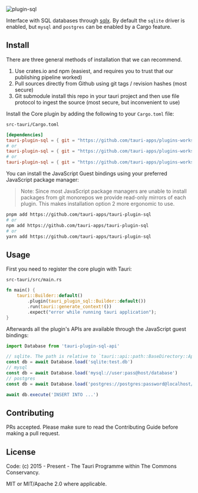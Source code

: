 ![plugin-sql](banner.png)

Interface with SQL databases through [sqlx](https://github.com/launchbadge/sqlx). By default the `sqlite` driver is enabled, but `mysql` and `postgres` can be enabled by a Cargo feature.

## Install

There are three general methods of installation that we can recommend.

1. Use crates.io and npm (easiest, and requires you to trust that our publishing pipeline worked)
2. Pull sources directly from Github using git tags / revision hashes (most secure)
3. Git submodule install this repo in your tauri project and then use file protocol to ingest the source (most secure, but inconvenient to use)

Install the Core plugin by adding the following to your `Cargo.toml` file:

`src-tauri/Cargo.toml`
```toml
[dependencies]
tauri-plugin-sql = { git = "https://github.com/tauri-apps/plugins-workspace", branch = "dev" }
# or
tauri-plugin-sql = { git = "https://github.com/tauri-apps/plugins-workspace", branch = "dev", default-features = false, features = ["postgres"] }
# or 
tauri-plugin-sql = { git = "https://github.com/tauri-apps/plugins-workspace", branch = "dev", default-features = false, features = ["mysql"] } 
```

You can install the JavaScript Guest bindings using your preferred JavaScript package manager:

> Note: Since most JavaScript package managers are unable to install packages from git monorepos we provide read-only mirrors of each plugin. This makes installation option 2 more ergonomic to use.

```sh
pnpm add https://github.com/tauri-apps/tauri-plugin-sql
# or
npm add https://github.com/tauri-apps/tauri-plugin-sql
# or 
yarn add https://github.com/tauri-apps/tauri-plugin-sql
```

## Usage

First you need to register the core plugin with Tauri:

`src-tauri/src/main.rs`
```rust
fn main() {
    tauri::Builder::default()
        .plugin(tauri_plugin_sql::Builder::default())
        .run(tauri::generate_context!())
        .expect("error while running tauri application");
}
```

Afterwards all the plugin's APIs are available through the JavaScript guest bindings:

```javascript
import Database from 'tauri-plugin-sql-api'

// sqlite. The path is relative to `tauri::api::path::BaseDirectory::App`.
const db = await Database.load('sqlite:test.db')
// mysql
const db = await Database.load('mysql://user:pass@host/database')
// postgres
const db = await Database.load('postgres://postgres:password@localhost/test')

await db.execute('INSERT INTO ...')
```

## Contributing

PRs accepted. Please make sure to read the Contributing Guide before making a pull request.

## License

Code: (c) 2015 - Present - The Tauri Programme within The Commons Conservancy.

MIT or MIT/Apache 2.0 where applicable.
